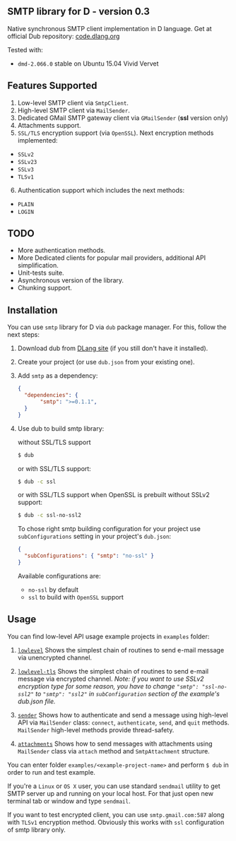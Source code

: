 ## SMTP library for D - version 0.3

Native synchronous SMTP client implementation in D language. Get at official Dub repository: [code.dlang.org](http://code.dlang.org/packages/smtp)

Tested with:
 - `dmd-2.066.0` stable on Ubuntu 15.04 Vivid Vervet

## Features Supported

 1. Low-level SMTP client via `SmtpClient`.
 2. High-level SMTP client via `MailSender`.
 3. Dedicated GMail SMTP gateway client via `GMailSender` (**ssl** version only)
 4. Attachments support.
 5. `SSL/TLS` encryption support (via `OpenSSL`). Next encryption methods implemented:
   - `SSLv2`
   - `SSLv23`
   - `SSLv3`
   - `TLSv1`
 6. Authentication support which includes the next methods:
   - `PLAIN`
   - `LOGIN`

## TODO

 * More authentication methods.
 * More Dedicated clients for popular mail providers, additional API simplification.
 * Unit-tests suite.
 * Asynchronous version of the library.
 * Chunking support.

## Installation

You can use `smtp` library for D via `dub` package manager.
For this, follow the next steps:

 1. Download dub from [DLang site](http://code.dlang.org) (if you still don't have it installed).
 2. Create your project (or use `dub.json` from your existing one).
 3. Add `smtp` as a dependency:

     ```JSON
     {
       "dependencies": {
       		"smtp": ">=0.1.1",
       }
     }
     ```
 4. Use dub to build smtp library:

     without SSL/TLS support
     ```bash
     $ dub
     ```
     or with SSL/TLS support:
     ```bash
     $ dub -c ssl
     ```
     or with SSL/TLS support when OpenSSL is prebuilt without SSLv2 support:
     ```bash
     $ dub -c ssl-no-ssl2
     ```
     To chose right smtp building configuration for your project use `subConfigurations` setting in
     your project's `dub.json`:
     ```json
     {
       "subConfigurations": { "smtp": "no-ssl" }
     }
     ```
     Available configurations are:
       * `no-ssl` by default
       * `ssl` to build with `OpenSSL` support

## Usage

You can find low-level API usage example projects in `examples` folder:

 1. [`lowlevel`](https://github.com/SSPkrolik/smtp/tree/master/examples/lowlevel)
  Shows the simplest chain of routines to send e-mail message via
  unencrypted channel.

 2. [`lowlevel-tls`](https://github.com/SSPkrolik/smtp/tree/master/examples/lowlevel-tls)
  Shows the simplest chain of routines to send e-mail message via
  encrypted channel. _Note: if you want to use SSLv2 encryption type for some
  reason, you have to change `"smtp": "ssl-no-ssl2"` to `"smtp": "ssl2"` in
  `subConfiguration` section of the example's dub.json file._

 3. [`sender`](https://github.com/SSPkrolik/smtp/tree/master/examples/sender)
  Shows how to authenticate and send a message using high-level API via
  `MailSender` class: `connect`, `authenticate`, `send`, and `quit` methods.
  `MailSender` high-level methods provide thread-safety.

 4. [`attachments`](https://github.com/SSPkrlik/smtp/tree/master/examples/attachments)
  Shows how to send messages with attachments using `MailSender` class via
  `attach` method and `SmtpAttachment` structure.

You can enter folder `examples/<example-project-name>` and perform `$ dub` in order
to run and test example.

If you're a `Linux` or `OS X` user, you can use standard `sendmail` utility
to get SMTP server up and running on your local host. For that just open
new terminal tab or window and type `sendmail`.

If you want to test encrypted client, you can use `smtp.gmail.com:587` along
with `TLSv1` encryption method. Obviously this works with `ssl` configuration
of smtp library only.
